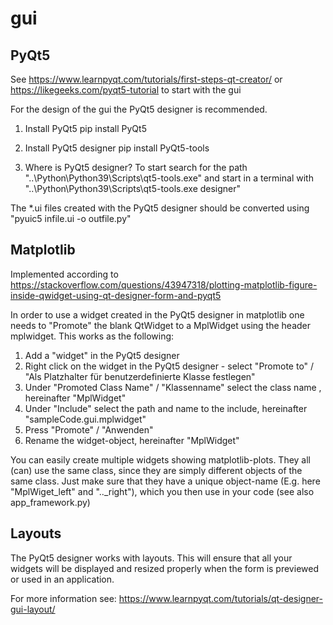 # gui
## PyQt5
See https://www.learnpyqt.com/tutorials/first-steps-qt-creator/ or https://likegeeks.com/pyqt5-tutorial to start with the gui

For the design of the gui the PyQt5 designer is recommended.

1) Install PyQt5
pip install PyQt5

2) Install PyQt5 designer
pip install PyQt5-tools

3) Where is PyQt5 designer?
To start search for the path "..\Python\Python39\Scripts\qt5-tools.exe" and start in a terminal with  "..\Python\Python39\Scripts\qt5-tools.exe designer"

The *.ui files created with the PyQt5 designer should be converted using "pyuic5 infile.ui -o outfile.py"

## Matplotlib
Implemented according to https://stackoverflow.com/questions/43947318/plotting-matplotlib-figure-inside-qwidget-using-qt-designer-form-and-pyqt5

In order to use a widget created in the PyQt5 designer in matplotlib one needs to "Promote" the blank QtWidget to a MplWidget using the header mplwidget. This works as the following:

1) Add a "widget" in the PyQt5 designer
2) Right click on the widget in the PyQt5 designer - select "Promote to" / "Als Platzhalter für benutzerdefinierte Klasse festlegen"
3) Under "Promoted Class Name" / "Klassenname" select the class name , hereinafter "MplWidget"
4) Under "Include" select the path and name to the include, hereinafter "sampleCode.gui.mplwidget"
5) Press "Promote" / "Anwenden"
6) Rename the widget-object, hereinafter "MplWidget"

You can easily create multiple widgets showing matplotlib-plots. They all (can) use the same class, since they are simply different objects of the same class. Just make sure that they have a unique object-name (E.g. here "MplWiget_left" and ".._right"), which you then use in your code (see also app_framework.py)

## Layouts
The PyQt5 designer works with layouts. This will ensure that all your widgets will be displayed and resized properly when the form is previewed or used in an application.

For more information see: https://www.learnpyqt.com/tutorials/qt-designer-gui-layout/